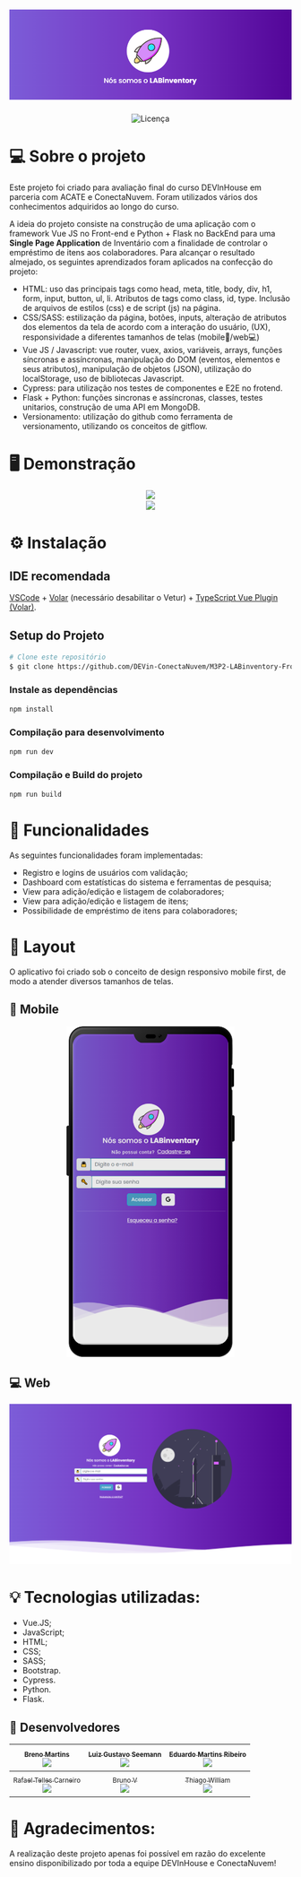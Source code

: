 <h1 align="center">
    <img alt="DEVInventary" title="#Projeto02DEVinhouse" src="./src/assets/readme/logo.png" />
</h1>

<p align="center">
 <img alt="Licença" src="https://img.shields.io/badge/license-MIT-brightgreen">
</p>

# 💻 Sobre o projeto
<p align="left">Este projeto foi criado para avaliação final do curso DEVInHouse em parceria com ACATE e ConectaNuvem. Foram utilizados vários dos conhecimentos adquiridos ao longo do curso. 

A ideia do projeto consiste na construção de uma aplicação com o framework Vue JS no Front-end e Python + Flask no BackEnd para uma **Single Page Application** de Inventário com a finalidade de controlar o empréstimo de itens aos colaboradores. Para alcançar o resultado almejado, os seguintes aprendizados foram aplicados na confecção do projeto:

- HTML: uso das principais tags como head, meta, title, body, div, h1, form, input, button, ul, li. Atributos de tags como class, id, type. Inclusão de arquivos de estilos (css) e de script (js) na página.
- CSS/SASS: estilização da página, botões, inputs, alteração de atributos dos elementos da tela de acordo com a interação do usuário, (UX), responsividade a diferentes tamanhos de telas (mobile📱/web💻)
- Vue JS / Javascript: vue router, vuex, axios, variáveis, arrays, funções síncronas e assíncronas, manipulação do DOM (eventos, elementos e seus atributos), manipulação de objetos (JSON), utilização do localStorage, uso de bibliotecas Javascript.
- Cypress: para utilização nos testes de componentes e E2E no frotend.
- Flask + Python: funções sincronas e assíncronas, classes, testes unitarios, construção de uma API em MongoDB.
- Versionamento: utilização do github como ferramenta de versionamento, utilizando os conceitos de gitflow.
</p>

# 🖥️ Demonstração
<div align="center">
<img src="https://user-images.githubusercontent.com/101838119/201567855-ab888e47-c910-4359-8423-4e3e90575b93.gif">
<br>
<img src="https://user-images.githubusercontent.com/101838119/201567861-17b29e2d-7c3d-4aec-8659-2efc5ccf1ccd.gif">
</div>

# ⚙️ Instalação


## IDE recomendada

[VSCode](https://code.visualstudio.com/) + [Volar](https://marketplace.visualstudio.com/items?itemName=johnsoncodehk.volar) (necessário desabilitar o Vetur) + [TypeScript Vue Plugin (Volar)](https://marketplace.visualstudio.com/items?itemName=johnsoncodehk.vscode-typescript-vue-plugin).

## Setup do Projeto
```bash
# Clone este repositório
$ git clone https://github.com/DEVin-ConectaNuvem/M3P2-LABinventory-FrontEnd-Squad1
```
### Instale as dependências
```sh
npm install
```
### Compilação para desenvolvimento
```sh
npm run dev
```
### Compilação e Build do projeto
```sh
npm run build
```


# 📝 Funcionalidades

As seguintes funcionalidades foram implementadas:

- Registro e logins de usuários com validação;
- Dashboard com estatísticas do sistema e ferramentas de pesquisa;
- View para adição/edição e listagem de colaboradores;
- View para adição/edição e listagem de itens;
- Possibilidade de empréstimo de itens para colaboradores;

# 🎨 Layout

<p> O aplicativo foi criado sob o conceito de design responsivo mobile first, de modo a atender diversos tamanhos de telas.</p>

## 📱 Mobile 
<p align="center">
  <img alt="home-mobile" title="#home-mobile" src="./src/assets/readme/mobile-logon.png" width="300px" >
</p>

## 💻 Web 

<p align="center">
  <img alt="home-web" title="#home-web" src="./src/assets/readme/web-login.png" width="900px">
</p>


# 💡 Tecnologias utilizadas:
- Vue.JS;
- JavaScript;
- HTML;
- CSS;
- SASS;
- Bootstrap.
- Cypress.
- Python.
- Flask.


## 👋 Desenvolvedores

| [<sub>Breno Martins</sub><br><img src="https://avatars.githubusercontent.com/u/95316873?v=4" width=100><br>](https://github.com/Breno-MT) | [<sub>Luiz Gustavo Seemann</sub><br><img src="https://avatars.githubusercontent.com/u/101838119?v=4" width=100><br>](https://github.com/Gustavo-Seemann) | [<sub>Eduardo Martins Ribeiro</sub><br><img src="https://avatars.githubusercontent.com/u/98466110?v=4" width=100><br>](https://github.com/edumartinsrib) | 
| :---: | :---: | :---: |
| [<sub>Rafael Telles Carneiro</sub><br><img src="https://avatars.githubusercontent.com/u/98103640?v=4" width=100><br>](https://github.com/rafatellescarneiro) | [<sub>Bruno V</sub><br><img src="https://avatars.githubusercontent.com/u/100861122?v=4" width=100><br>](https://github.com/brunobedretchuk) | [<sub>Thiago William</sub><br><img src="https://avatars.githubusercontent.com/u/94487053?v=4" width=100><br>](https://github.com/ThiagoW21)


# 🤝 Agradecimentos:

A realização deste projeto apenas foi possível em razão do excelente ensino disponibilizado por toda a equipe DEVInHouse e ConectaNuvem!
